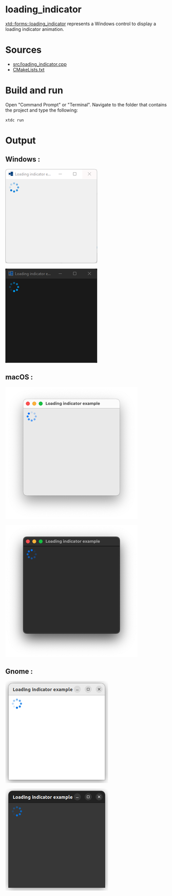 # loading_indicator

[xtd::forms::loading_indicator](https://codedocs.xyz/gammasoft71/xtd/classxtd_1_1forms_1_1loading__indicator.html) represents a Windows control to display a loading indicator animation.

# Sources

* [src/loading_indicator.cpp](src/loading_indicator.cpp)
* [CMakeLists.txt](CMakeLists.txt)

# Build and run

Open "Command Prompt" or "Terminal". Navigate to the folder that contains the project and type the following:

```shell
xtdc run
```

# Output

## Windows :

![Screenshot](../../../../docs/pictures/examples/loading_indicator_w.png)

![Screenshot](../../../../docs/pictures/examples/loading_indicator_wd.png)

## macOS :

![Screenshot](../../../../docs/pictures/examples/loading_indicator_m.png)

![Screenshot](../../../../docs/pictures/examples/loading_indicator_md.png)

## Gnome :

![Screenshot](../../../../docs/pictures/examples/loading_indicator_g.png)

![Screenshot](../../../../docs/pictures/examples/loading_indicator_gd.png)
